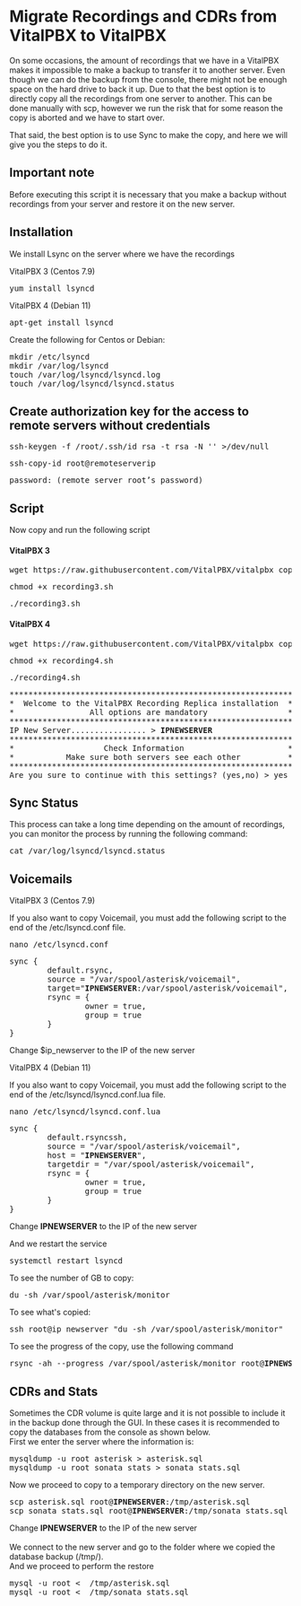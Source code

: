 # Migrate Recordings and CDRs from VitalPBX to VitalPBX 
On some occasions, the amount of recordings that we have in a VitalPBX makes it impossible to make a backup to transfer it to another server. Even though we can do the backup from the console, there might not be enough space on the hard drive to back it up.
Due to that the best option is to directly copy all the recordings from one server to another. This can be done manually with scp, however we run the risk that for some reason the copy is aborted and we have to start over.

That said, the best option is to use Sync to make the copy, and here we will give you the steps to do it.

## Important note
Before executing this script it is necessary that you make a backup without recordings from your server and restore it on the new server.

## Installation
We install Lsync on the server where we have the recordings

VitalPBX 3 (Centos 7.9)
<pre>
yum install lsyncd
</pre>

VitalPBX 4 (Debian 11)
<pre>
apt-get install lsyncd
</pre>

Create the following for Centos or Debian:
<pre>
mkdir /etc/lsyncd
mkdir /var/log/lsyncd
touch /var/log/lsyncd/lsyncd.log
touch /var/log/lsyncd/lsyncd.status
</pre>

## Create authorization key for the access to remote servers without credentials

<pre>
ssh-keygen -f /root/.ssh/id_rsa -t rsa -N '' >/dev/null
</pre>

<pre>
ssh-copy-id root@remoteserverip
</pre>

<pre>
password: (remote server root’s password)
</pre>

## Script
Now copy and run the following script

#### VitalPBX 3
<pre>
wget https://raw.githubusercontent.com/VitalPBX/vitalpbx_copy_recording_cdr_stats/main/recording3.sh
</pre>

<pre>
chmod +x recording3.sh
</pre>

<pre>
./recording3.sh
</pre>

#### VitalPBX 4
<pre>
wget https://raw.githubusercontent.com/VitalPBX/vitalpbx_copy_recording_cdr_stats/main/recording4.sh
</pre>

<pre>
chmod +x recording4.sh
</pre>

<pre>
./recording4.sh
</pre>

<pre>
************************************************************
*  Welcome to the VitalPBX Recording Replica installation  *
*                All options are mandatory                 *
************************************************************
IP New Server................ > <strong>IPNEWSERVER</strong>
************************************************************
*                   Check Information                      *
*           Make sure both servers see each other          *
************************************************************
Are you sure to continue with this settings? (yes,no) > yes
</pre>

## Sync Status
This process can take a long time depending on the amount of recordings, you can monitor the process by running the following command:
<pre>
cat /var/log/lsyncd/lsyncd.status
</pre>

## Voicemails

VitalPBX 3 (Centos 7.9)

If you also want to copy Voicemail, you must add the following script to the end of the /etc/lsyncd.conf file.
<pre>
nano /etc/lsyncd.conf
</pre>

<pre>
sync {
		default.rsync,
		source = "/var/spool/asterisk/voicemail",
		target="<strong>IPNEWSERVER</strong>:/var/spool/asterisk/voicemail",
		rsync = {
				owner = true,
				group = true
		}
}
</pre>
Change $ip_newserver to the IP of the new server

VitalPBX 4 (Debian 11)

If you also want to copy Voicemail, you must add the following script to the end of the /etc/lsyncd/lsyncd.conf.lua file.
<pre>
nano /etc/lsyncd/lsyncd.conf.lua
</pre>

<pre>
sync {
		default.rsyncssh,
		source = "/var/spool/asterisk/voicemail",
		host = "<strong>IPNEWSERVER</strong>",
		targetdir = "/var/spool/asterisk/voicemail",
		rsync = {
				owner = true,
				group = true
		}
}
</pre>

Change <strong>IPNEWSERVER</strong> to the IP of the new server

And we restart the service
<pre>
systemctl restart lsyncd
</pre>

To see the number of GB to copy:
<pre>
du -sh /var/spool/asterisk/monitor
</pre>

To see what's copied:
<pre>
ssh root@ip_newserver "du -sh /var/spool/asterisk/monitor"
</pre>

To see the progress of the copy, use the following command
<pre>
rsync -ah --progress /var/spool/asterisk/monitor root@<strong>IPNEWSERVER</strong>:/var/spool/asterisk/monitor
</pre>

## CDRs and Stats
Sometimes the CDR volume is quite large and it is not possible to include it in the backup done through the GUI. In these cases it is recommended to copy the databases from the console as shown below.<br>
First we enter the server where the information is:<br>
<pre>
mysqldump -u root asterisk > asterisk.sql
mysqldump -u root sonata_stats > sonata_stats.sql
</pre>
Now we proceed to copy to a temporary directory on the new server.
<pre>
scp asterisk.sql root@<strong>IPNEWSERVER</strong>:/tmp/asterisk.sql
scp sonata_stats.sql root@<strong>IPNEWSERVER</strong>:/tmp/sonata_stats.sql
</pre>
Change <strong>IPNEWSERVER</strong> to the IP of the new server<br><br>
We connect to the new server and go to the folder where we copied the database backup (/tmp/).<br>
And we proceed to perform the restore
<pre>
mysql -u root <  /tmp/asterisk.sql
mysql -u root <  /tmp/sonata_stats.sql
</pre>

